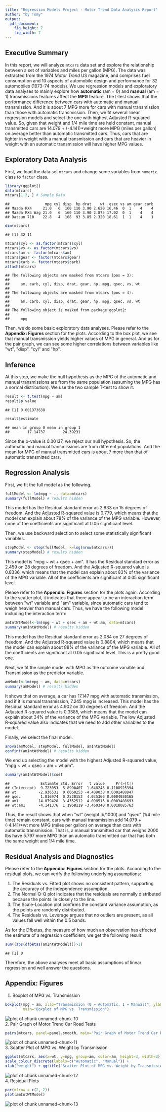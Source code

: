```yaml
---
title: "Regression Models Project - Motor Trend Data Analysis Report"
author: "by Tomy"
output:
  pdf_document:
    fig_height: 7
    fig_width: 7
---
```

  
## Executive Summary  
In this report, we will analyze `mtcars` data set and explore the relationship between a set of variables and miles per gallon (MPG). The data was extracted from the 1974 *Motor Trend* US magazine, and comprises fuel consumption and 10 aspects of automobile design and performance for 32 automobiles (1973–74 models). We use regression models and exploratory data analyses to mainly explore how **automatic** (am = 0) and **manual** (am = 1) transmissions features affect the **MPG** feature. The t-test shows that the performance difference between cars with automatic and manual transmission. And it is about 7 MPG more for cars with manual transmission than those with automatic transmission. Then, we fit several linear regression models and select the one with highest Adjusted R-squared value. So, given that weight and 1/4 mile time are held constant, manual transmitted cars are 14.079 + (-4.141)*weight more MPG (miles per gallon) on average better than automatic transmitted cars. Thus, cars that are lighter in weight with a manual transmission and cars that are heavier in weight with an automatic transmission will have higher MPG values.

## Exploratory Data Analysis  
First, we load the data set `mtcars` and change some variables from `numeric` class to `factor` class.   

```r
library(ggplot2)
data(mtcars)
mtcars[1:3, ] # Sample Data
```

```
##                mpg cyl disp  hp drat    wt  qsec vs am gear carb
## Mazda RX4     21.0   6  160 110 3.90 2.620 16.46  0  1    4    4
## Mazda RX4 Wag 21.0   6  160 110 3.90 2.875 17.02  0  1    4    4
## Datsun 710    22.8   4  108  93 3.85 2.320 18.61  1  1    4    1
```

```r
dim(mtcars)
```

```
## [1] 32 11
```

```r
mtcars$cyl <- as.factor(mtcars$cyl)
mtcars$vs <- as.factor(mtcars$vs)
mtcars$am <- factor(mtcars$am)
mtcars$gear <- factor(mtcars$gear)
mtcars$carb <- factor(mtcars$carb)
attach(mtcars)
```

```
## The following objects are masked from mtcars (pos = 3):
## 
##     am, carb, cyl, disp, drat, gear, hp, mpg, qsec, vs, wt
## 
## The following objects are masked from mtcars (pos = 4):
## 
##     am, carb, cyl, disp, drat, gear, hp, mpg, qsec, vs, wt
## 
## The following object is masked from package:ggplot2:
## 
##     mpg
```
Then, we do some basic exploratory data analyses. Please refer to the **Appendix: Figures** section for the plots. According to the box plot, we see that manual transmission yields higher values of MPG in general. And as for the pair graph, we can see some higher correlations between variables like "wt", "disp", "cyl" and "hp".  

## Inference  
At this step, we make the null hypothesis as the MPG of the automatic and manual transmissions are from the same population (assuming the MPG has a normal distribution). We use the two sample T-test to show it.  

```r
result <- t.test(mpg ~ am)
result$p.value
```

```
## [1] 0.001373638
```

```r
result$estimate
```

```
## mean in group 0 mean in group 1 
##        17.14737        24.39231
```
Since the p-value is 0.00137, we reject our null hypothesis. So, the automatic and manual transmissions are from different populations. And the mean for MPG of manual transmitted cars is about 7 more than that of automatic transmitted cars.  

## Regression Analysis  
First, we fit the full model as the following.  

```r
fullModel <- lm(mpg ~ ., data=mtcars)
summary(fullModel) # results hidden
```
This model has the Residual standard error as 2.833 on 15 degrees of freedom. And the Adjusted R-squared value is 0.779, which means that the model can explain about 78% of the variance of the MPG variable. However, none of the coefficients are significant at 0.05 significant level.  

Then, we use backward selection to select some statistically significant variables.  

```r
stepModel <- step(fullModel, k=log(nrow(mtcars)))
summary(stepModel) # results hidden
```
This model is "mpg ~ wt + qsec + am". It has the Residual standard error as 2.459 on 28 degrees of freedom. And the Adjusted R-squared value is 0.8336, which means that the model can explain about 83% of the variance of the MPG variable. All of the coefficients are significant at 0.05 significant level.    

Please refer to the **Appendix: Figures** section for the plots again. According to the scatter plot, it indicates that there appear to be an interaction term between "wt" variable and "am" variable, since automatic cars tend to weigh heavier than manual cars. Thus, we have the following model including the interaction term:  

```r
amIntWtModel<-lm(mpg ~ wt + qsec + am + wt:am, data=mtcars)
summary(amIntWtModel) # results hidden
```
This model has the Residual standard error as 2.084 on 27 degrees of freedom. And the Adjusted R-squared value is 0.8804, which means that the model can explain about 88% of the variance of the MPG variable. All of the coefficients are significant at 0.05 significant level. This is a pretty good one.  

Next, we fit the simple model with MPG as the outcome variable and Transmission as the predictor variable.  

```r
amModel<-lm(mpg ~ am, data=mtcars)
summary(amModel) # results hidden
```
It shows that on average, a car has 17.147 mpg with automatic transmission, and if it is manual transmission, 7.245 mpg is increased. This model has the Residual standard error as 4.902 on 30 degrees of freedom. And the Adjusted R-squared value is 0.3385, which means that the model can explain about 34% of the variance of the MPG variable. The low Adjusted R-squared value also indicates that we need to add other variables to the model.  

Finally, we select the final model.  

```r
anova(amModel, stepModel, fullModel, amIntWtModel) 
confint(amIntWtModel) # results hidden
```
We end up selecting the model with the highest Adjusted R-squared value, "mpg ~ wt + qsec + am + wt:am".  

```r
summary(amIntWtModel)$coef
```

```
##              Estimate Std. Error   t value     Pr(>|t|)
## (Intercept)  9.723053  5.8990407  1.648243 0.1108925394
## wt          -2.936531  0.6660253 -4.409038 0.0001488947
## qsec         1.016974  0.2520152  4.035366 0.0004030165
## am1         14.079428  3.4352512  4.098515 0.0003408693
## wt:am1      -4.141376  1.1968119 -3.460340 0.0018085763
```
Thus, the result shows that when "wt" (weight lb/1000) and "qsec" (1/4 mile time) remain constant, cars with manual transmission add 14.079 + (-4.141)*wt more MPG (miles per gallon) on average than cars with automatic transmission. That is, a manual transmitted car that weighs 2000 lbs have 5.797 more MPG than an automatic transmitted car that has both the same weight and 1/4 mile time.  

## Residual Analysis and Diagnostics  
Please refer to the **Appendix: Figures** section for the plots. According to the residual plots, we can verify the following underlying assumptions:  
1. The Residuals vs. Fitted plot shows no consistent pattern, supporting the accuracy of the independence assumption.  
2. The Normal Q-Q plot indicates that the residuals are normally distributed because the points lie closely to the line.  
3. The Scale-Location plot confirms the constant variance assumption, as the points are randomly distributed.  
4. The Residuals vs. Leverage argues that no outliers are present, as all values fall well within the 0.5 bands.  

As for the Dfbetas, the measure of how much an observation has effected the estimate of a regression coefficient, we get the following result:  

```r
sum((abs(dfbetas(amIntWtModel)))>1)
```

```
## [1] 0
```
Therefore, the above analyses meet all basic assumptions of linear regression and well answer the questions.  

## Appendix: Figures  
1. Boxplot of MPG vs. Transmission  

```r
boxplot(mpg ~ am, xlab="Transmission (0 = Automatic, 1 = Manual)", ylab="MPG",
        main="Boxplot of MPG vs. Transmission")
```

![plot of chunk unnamed-chunk-10](figure/unnamed-chunk-10-1.png)  
2. Pair Graph of Motor Trend Car Road Tests  

```r
pairs(mtcars, panel=panel.smooth, main="Pair Graph of Motor Trend Car Road Tests")
```

![plot of chunk unnamed-chunk-11](figure/unnamed-chunk-11-1.png)  
3. Scatter Plot of MPG vs. Weight by Transmission  

```r
ggplot(mtcars, aes(x=wt, y=mpg, group=am, color=am, height=3, width=3)) + geom_point() +  
scale_colour_discrete(labels=c("Automatic", "Manual")) + 
xlab("weight") + ggtitle("Scatter Plot of MPG vs. Weight by Transmission")
```

![plot of chunk unnamed-chunk-12](figure/unnamed-chunk-12-1.png)  
4. Residual Plots

```r
par(mfrow = c(2, 2))
plot(amIntWtModel)
```

![plot of chunk unnamed-chunk-13](figure/unnamed-chunk-13-1.png) 
